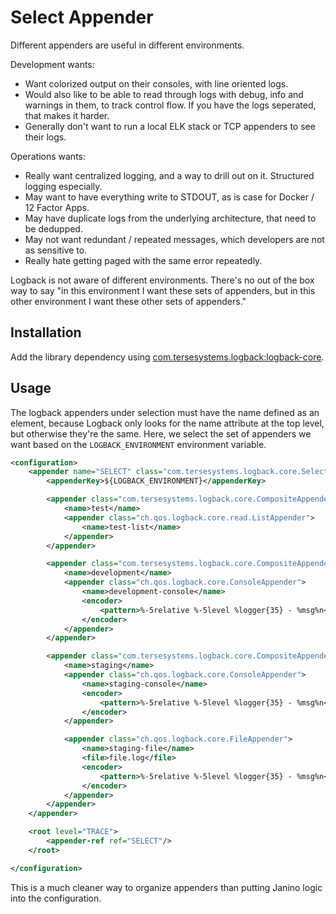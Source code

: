 # Select Appender

Different appenders are useful in different environments.

Development wants:

* Want colorized output on their consoles, with line oriented logs.  
* Would also like to be able to read through logs with debug, info and warnings in them, to track control flow.  If you have the logs seperated, that makes it harder.
* Generally don't want to run a local ELK stack or TCP appenders to see their logs.

Operations wants:

* Really want centralized logging, and a way to drill out on it.  Structured logging especially.
* May want to have everything write to STDOUT, as is case for Docker / 12 Factor Apps.
* May have duplicate logs from the underlying architecture, that need to be dedupped.
* May not want redundant / repeated messages, which developers are not as sensitive to.
* Really hate getting paged with the same error repeatedly.

Logback is not aware of different environments.  There's no out of the box way to say "in this environment I want these sets of appenders, but in this other environment I want these other sets of appenders."

## Installation

Add the library dependency using [com.tersesystems.logback:logback-core](https://mvnrepository.com/artifact/com.tersesystems.logback/logback-core).

## Usage

The logback appenders under selection must have the name defined as an element, because Logback only looks for the name attribute at the top level, but otherwise they're the same.  Here, we select the set of appenders we want based on the `LOGBACK_ENVIRONMENT` environment variable.

```xml
<configuration>
    <appender name="SELECT" class="com.tersesystems.logback.core.SelectAppender">
        <appenderKey>${LOGBACK_ENVIRONMENT}</appenderKey>

        <appender class="com.tersesystems.logback.core.CompositeAppender">
            <name>test</name>
            <appender class="ch.qos.logback.core.read.ListAppender">
                <name>test-list</name>
            </appender>
        </appender>

        <appender class="com.tersesystems.logback.core.CompositeAppender">
            <name>development</name>
            <appender class="ch.qos.logback.core.ConsoleAppender">
                <name>development-console</name>
                <encoder>
                    <pattern>%-5relative %-5level %logger{35} - %msg%n</pattern>
                </encoder>
            </appender>
        </appender>

        <appender class="com.tersesystems.logback.core.CompositeAppender">
            <name>staging</name>
            <appender class="ch.qos.logback.core.ConsoleAppender">
                <name>staging-console</name>
                <encoder>
                    <pattern>%-5relative %-5level %logger{35} - %msg%n</pattern>
                </encoder>
            </appender>

            <appender class="ch.qos.logback.core.FileAppender">
                <name>staging-file</name>
                <file>file.log</file>
                <encoder>
                    <pattern>%-5relative %-5level %logger{35} - %msg%n</pattern>
                </encoder>
            </appender>
        </appender>
    </appender>

    <root level="TRACE">
        <appender-ref ref="SELECT"/>
    </root>

</configuration>
```

This is a much cleaner way to organize appenders than putting Janino logic into the configuration.

